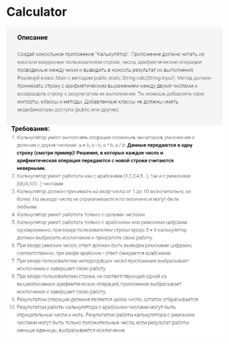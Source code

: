 # Calculator
![alt text](img/5c7b4a1f-9b4d-49f2-9299-91ab4600db01.jpg)
![alt text](img/ae528186-22e3-48a6-9ead-8dbc8e4670f2.jpg)
